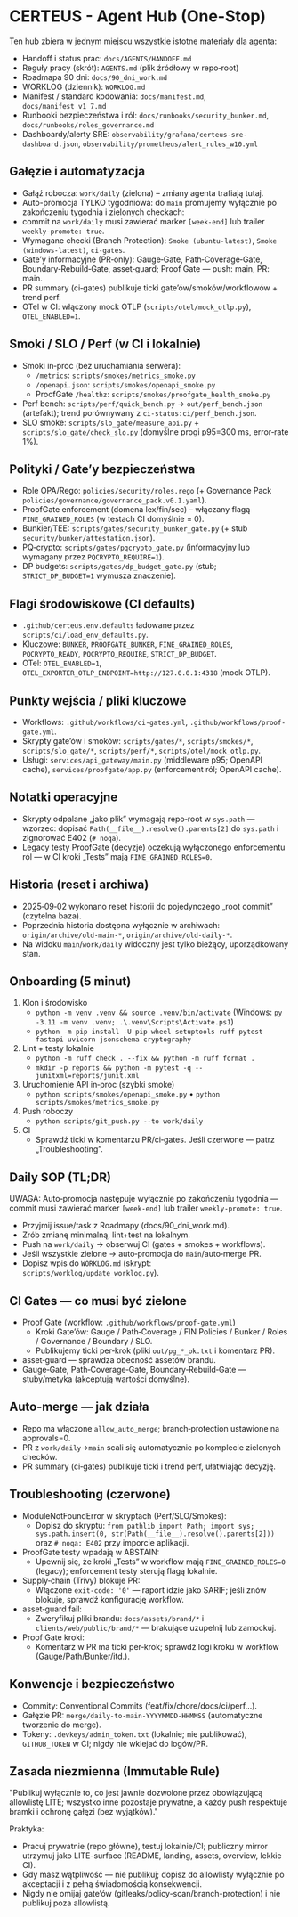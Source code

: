# CERTEUS - Agent Hub (One-Stop)

Ten hub zbiera w jednym miejscu wszystkie istotne materiały dla agenta:

- Handoff i status prac: `docs/AGENTS/HANDOFF.md`
- Reguły pracy (skrót): `AGENTS.md` (plik źródłowy w repo‑root)
- Roadmapa 90 dni: `docs/90_dni_work.md`
- WORKLOG (dziennik): `WORKLOG.md`
- Manifest / standard kodowania: `docs/manifest.md`, `docs/manifest_v1_7.md`
- Runbooki bezpieczeństwa i ról: `docs/runbooks/security_bunker.md`, `docs/runbooks/roles_governance.md`
- Dashboardy/alerty SRE: `observability/grafana/certeus-sre-dashboard.json`, `observability/prometheus/alert_rules_w10.yml`

## Gałęzie i automatyzacja

- Gałąź robocza: `work/daily` (zielona) – zmiany agenta trafiają tutaj.
 - Auto-promocja TYLKO tygodniowa: do `main` promujemy wyłącznie po zakończeniu tygodnia i zielonych checkach:
  - commit na `work/daily` musi zawierać marker `[week-end]` lub trailer `weekly-promote: true`.
  - Wymagane checki (Branch Protection): `Smoke (ubuntu-latest)`, `Smoke (windows-latest)`, `ci-gates`.
  - Gate’y informacyjne (PR‑only): Gauge‑Gate, Path‑Coverage‑Gate, Boundary‑Rebuild‑Gate, asset‑guard; Proof Gate — push: main, PR: main.
  - PR summary (ci‑gates) publikuje ticki gate’ów/smoków/workflowów + trend perf.
- OTel w CI: włączony mock OTLP (`scripts/otel/mock_otlp.py`), `OTEL_ENABLED=1`.

## Smoki / SLO / Perf (w CI i lokalnie)

- Smoki in‑proc (bez uruchamiania serwera):
  - `/metrics`: `scripts/smokes/metrics_smoke.py`
  - `/openapi.json`: `scripts/smokes/openapi_smoke.py`
  - ProofGate `/healthz`: `scripts/smokes/proofgate_health_smoke.py`
- Perf bench: `scripts/perf/quick_bench.py` → `out/perf_bench.json` (artefakt); trend porównywany z `ci-status:ci/perf_bench.json`.
- SLO smoke: `scripts/slo_gate/measure_api.py` + `scripts/slo_gate/check_slo.py` (domyślne progi p95=300 ms, error‑rate 1%).

## Polityki / Gate’y bezpieczeństwa

- Role OPA/Rego: `policies/security/roles.rego` (+ Governance Pack `policies/governance/governance_pack.v0.1.yaml`).
- ProofGate enforcement (domena lex/fin/sec) – włączany flagą `FINE_GRAINED_ROLES` (w testach CI domyślnie = 0).
- Bunkier/TEE: `scripts/gates/security_bunker_gate.py` (+ stub `security/bunker/attestation.json`).
- PQ‑crypto: `scripts/gates/pqcrypto_gate.py` (informacyjny lub wymagany przez `PQCRYPTO_REQUIRE=1`).
- DP budgets: `scripts/gates/dp_budget_gate.py` (stub; `STRICT_DP_BUDGET=1` wymusza znaczenie).

## Flagi środowiskowe (CI defaults)

- `.github/certeus.env.defaults` ładowane przez `scripts/ci/load_env_defaults.py`.
- Kluczowe: `BUNKER`, `PROOFGATE_BUNKER`, `FINE_GRAINED_ROLES`, `PQCRYPTO_READY`, `PQCRYPTO_REQUIRE`, `STRICT_DP_BUDGET`.
- OTel: `OTEL_ENABLED=1`, `OTEL_EXPORTER_OTLP_ENDPOINT=http://127.0.0.1:4318` (mock OTLP).

## Punkty wejścia / pliki kluczowe

- Workflows: `.github/workflows/ci-gates.yml`, `.github/workflows/proof-gate.yml`.
- Skrypty gate’ów i smoków: `scripts/gates/*`, `scripts/smokes/*`, `scripts/slo_gate/*`, `scripts/perf/*`, `scripts/otel/mock_otlp.py`.
- Usługi: `services/api_gateway/main.py` (middleware p95; OpenAPI cache), `services/proofgate/app.py` (enforcement ról; OpenAPI cache).

## Notatki operacyjne

- Skrypty odpalane „jako plik” wymagają repo‑root w `sys.path` — wzorzec: dopisać `Path(__file__).resolve().parents[2]` do `sys.path` i zignorować E402 (`# noqa`).
- Legacy testy ProofGate (decyzje) oczekują wyłączonego enforcementu ról — w CI kroki „Tests” mają `FINE_GRAINED_ROLES=0`.

## Historia (reset i archiwa)

- 2025‑09‑02 wykonano reset historii do pojedynczego „root commit” (czytelna baza).
- Poprzednia historia dostępna wyłącznie w archiwach: `origin/archive/old-main-*`, `origin/archive/old-daily-*`.
- Na widoku `main`/`work/daily` widoczny jest tylko bieżący, uporządkowany stan.

## Onboarding (5 minut)

1) Klon i środowisko
   - `python -m venv .venv && source .venv/bin/activate` (Windows: `py -3.11 -m venv .venv; .\.venv\Scripts\Activate.ps1`)
   - `python -m pip install -U pip wheel setuptools ruff pytest fastapi uvicorn jsonschema cryptography`
2) Lint + testy lokalnie
   - `python -m ruff check . --fix && python -m ruff format .`
   - `mkdir -p reports && python -m pytest -q --junitxml=reports/junit.xml`
3) Uruchomienie API in‑proc (szybki smoke)
   - `python scripts/smokes/openapi_smoke.py` • `python scripts/smokes/metrics_smoke.py`
4) Push roboczy
   - `python scripts/git_push.py --to work/daily`
5) CI
   - Sprawdź ticki w komentarzu PR/ci‑gates. Jeśli czerwone — patrz „Troubleshooting”.

## Daily SOP (TL;DR)

UWAGA: Auto‑promocja następuje wyłącznie po zakończeniu tygodnia — commit musi zawierać marker `[week-end]` lub trailer `weekly-promote: true`.

- Przyjmij issue/task z Roadmapy (docs/90_dni_work.md).
- Zrób zmianę minimalną, lint+test na lokalnym.
- Push na `work/daily` → obserwuj CI (gates + smokes + workflows).
- Jeśli wszystkie zielone → auto‑promocja do `main`/auto‑merge PR.
- Dopisz wpis do `WORKLOG.md` (skrypt: `scripts/worklog/update_worklog.py`).

## CI Gates — co musi być zielone

- Proof Gate (workflow: `.github/workflows/proof-gate.yml`)
  - Kroki Gate’ów: Gauge / Path‑Coverage / FIN Policies / Bunker / Roles / Governance / Boundary / SLO.
  - Publikujemy ticki per‑krok (pliki `out/pg_*_ok.txt` i komentarz PR).
- asset‑guard — sprawdza obecność assetów brandu.
- Gauge‑Gate, Path‑Coverage‑Gate, Boundary‑Rebuild‑Gate — stuby/metyka (akceptują wartości domyślne).

## Auto‑merge — jak działa

- Repo ma włączone `allow_auto_merge`; branch‑protection ustawione na approvals=0.
- PR z `work/daily`→`main` scali się automatycznie po komplecie zielonych checków.
- PR summary (ci‑gates) publikuje ticki i trend perf, ułatwiając decyzję.

## Troubleshooting (czerwone)

- ModuleNotFoundError w skryptach (Perf/SLO/Smokes):
  - Dopisz do skryptu: `from pathlib import Path; import sys; sys.path.insert(0, str(Path(__file__).resolve().parents[2]))` oraz `# noqa: E402` przy imporcie aplikacji.
- ProofGate testy wpadają w ABSTAIN:
  - Upewnij się, że kroki „Tests” w workflow mają `FINE_GRAINED_ROLES=0` (legacy); enforcement testy sterują flagą lokalnie.
- Supply‑chain (Trivy) blokuje PR:
  - Włączone `exit-code: '0'` — raport idzie jako SARIF; jeśli znów blokuje, sprawdź konfigurację workflow.
- asset‑guard fail:
  - Zweryfikuj pliki brandu: `docs/assets/brand/*` i `clients/web/public/brand/*` — brakujące uzupełnij lub zamockuj.
- Proof Gate kroki:
  - Komentarz w PR ma ticki per‑krok; sprawdź logi kroku w workflow (Gauge/Path/Bunker/itd.).

## Konwencje i bezpieczeństwo

- Commity: Conventional Commits (feat/fix/chore/docs/ci/perf…).
- Gałęzie PR: `merge/daily-to-main-YYYYMMDD-HHMMSS` (automatyczne tworzenie do merge).
- Tokeny: `.devkeys/admin_token.txt` (lokalnie; nie publikować), `GITHUB_TOKEN` w CI; nigdy nie wklejać do logów/PR.
## Zasada niezmienna (Immutable Rule)

"Publikuj wyłącznie to, co jest jawnie dozwolone przez obowiązującą allowlistę LITE; wszystko inne pozostaje prywatne, a każdy push respektuje bramki i ochronę gałęzi (bez wyjątków)."

Praktyka:
- Pracuj prywatnie (repo główne), testuj lokalnie/CI; publiczny mirror utrzymuj jako LITE-surface (README, landing, assets, overview, lekkie CI).
- Gdy masz wątpliwość — nie publikuj; dopisz do allowlisty wyłącznie po akceptacji i z pełną świadomością konsekwencji.
- Nigdy nie omijaj gate’ów (gitleaks/policy-scan/branch-protection) i nie publikuj poza allowlistą.

